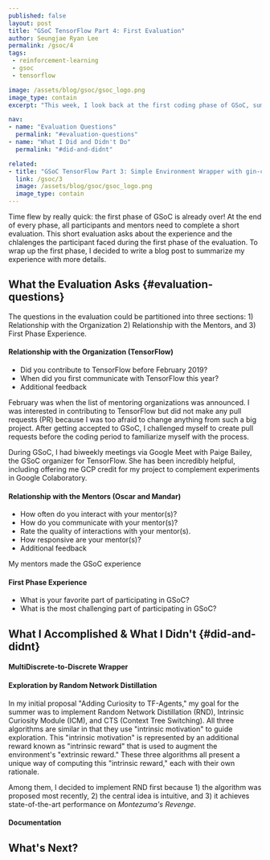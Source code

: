 ```yaml
---
published: false
layout: post
title: "GSoC TensorFlow Part 4: First Evaluation"
author: Seungjae Ryan Lee
permalink: /gsoc/4
tags:
 - reinforcement-learning
 - gsoc
 - tensorflow

image: /assets/blog/gsoc/gsoc_logo.png
image_type: contain
excerpt: "This week, I look back at the first coding phase of GSoC, summarizing my work and setting goals for the next phase."

nav:
- name: "Evaluation Questions"
  permalink: "#evaluation-questions"
- name: "What I Did and Didn't Do"
  permalink: "#did-and-didnt"

related:
- title: "GSoC TensorFlow Part 3: Simple Environment Wrapper with gin-config"
  link: /gsoc/3
  image: /assets/blog/gsoc/gsoc_logo.png
  image_type: contain
---
```


Time flew by really quick: the first phase of GSoC is already over! At the end of every phase, all participants and mentors need to complete a short evaluation. This short evaluation asks about the experience and the chlalenges the participant faced during the first phase of the evaluation. To wrap up the first phase, I decided to write a blog post to summarize my experience with more details.

## What the Evaluation Asks {#evaluation-questions}

The questions in the evaluation could be partitioned into three sections: 1) Relationship with the Organization 2) Relationship with the Mentors, and 3) First Phase Experience.

#### Relationship with the Organization (TensorFlow)

- Did you contribute to TensorFlow before February 2019?
- When did you first communicate with TensorFlow this year?
- Additional feedback

February was when the list of mentoring organizations was announced. I was interested in contributing to TensorFlow but did not make any pull requests (PR) because I was too afraid to change anything from such a big project. After getting accepted to GSoC, I challenged myself to create pull requests before the coding period to familiarize myself with the process.

During GSoC, I had biweekly meetings via Google Meet with Paige Bailey, the GSoC organizer for TensorFlow. She has been incredibly helpful, including offering me GCP credit for my project to complement experiments in Google Colaboratory.

#### Relationship with the Mentors (Oscar and Mandar)

- How often do you interact with your mentor(s)?
- How do you communicate with your mentor(s)?
- Rate the quality of interactions with your mentor(s).
- How responsive are your mentor(s)?
- Additional feedback

My mentors made the GSoC experience

#### First Phase Experience

- What is your favorite part of participating in GSoC?
- What is the most challenging part of participating in GSoC?

## What I Accomplished & What I Didn't {#did-and-didnt}

#### MultiDiscrete-to-Discrete Wrapper


#### Exploration by Random Network Distillation

In my initial proposal "Adding Curiosity to TF-Agents," my goal for the summer was to implement Random Network Distillation (RND), Intrinsic Curiosity Module (ICM), and CTS (Context Tree Switching). All three algorithms are similar in that they use "intrinsic motivation" to guide exploration. This "intrinsic motivation" is represented by an additional reward known as "intrinsic reward" that is used to augment the environment's "extrinsic reward." These three algorithms all present a unique way of computing this "intrinsic reward," each with their own rationale.

Among them, I decided to implement RND first because 1) the algorithm was proposed most recently, 2) the central idea is intuitive, and 3) it achieves state-of-the-art performance on *Montezuma's Revenge*. 


#### Documentation


## What's Next?


